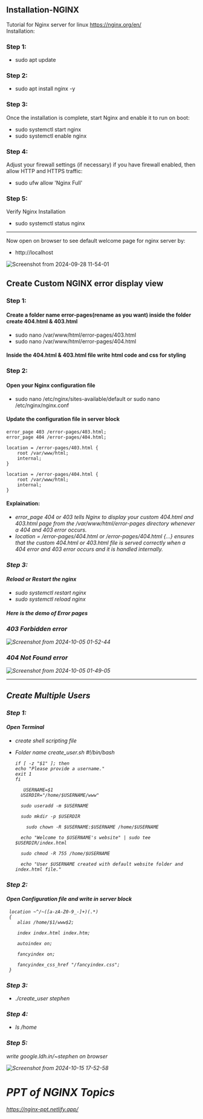 ## Installation-NGINX 
Tutorial for Nginx server for linux https://nginx.org/en/
<br>
Installation:
### Step 1:
* sudo apt update
### Step 2:
* sudo apt install nginx -y
### Step 3:
Once the installation is complete, start Nginx and enable it to run on boot:
<br>
* sudo systemctl start nginx
* sudo systemctl enable nginx
### Step 4:
Adjust your firewall settings (if necessary)
if you have firewall enabled, then allow HTTP and HTTPS traffic:
<br>
* sudo ufw allow 'Nginx Full'
### Step 5:
Verify Nginx Installation
<br>
* sudo systemctl status nginx
**************************************
Now open on browser to see default welcome page for nginx server by:
<br>
* http://localhost

![Screenshot from 2024-09-28 11-54-01](https://github.com/user-attachments/assets/d5102388-1038-4cad-bbe2-41abbe890898)

## Create Custom NGINX error display view

### Step 1:
#### Create a folder name error-pages(rename as you want) inside the folder create 404.html & 403.html
* sudo nano /var/www/html/error-pages/403.html
* sudo nano /var/www/html/error-pages/404.html
#### Inside the 404.html & 403.html file write html code and css for styling

### Step 2:
#### Open your Nginx configuration file
* sudo nano /etc/nginx/sites-available/default or sudo nano /etc/nginx/nginx.conf
#### Update the configuration file in server block

    error_page 403 /error-pages/403.html;
    error_page 404 /error-pages/404.html;

    location = /error-pages/403.html {
        root /var/www/html;
        internal;
    }

    location = /error-pages/404.html {
        root /var/www/html;
        internal;
    }
#### Explaination:
* <i>error_page 404 or 403<i> tells Nginx to display your custom 404.html and 403.html page from the <i>/var/www/html/error-pages<i> directory whenever a 404 and 403 error occurs.
* <i>location = /error-pages/404.html or /error-pages/404.html {...} ensures that the custom 404.html or 403.html file is served correctly when a 404 error and 403 error occurs and it is handled internally.
### Step 3:
#### Reload or Restart the nginx
* sudo systemctl restart nginx
* sudo systemctl reload nginx
#### Here is the demo of Error pages
### 403 Forbidden error
![Screenshot from 2024-10-05 01-52-44](https://github.com/user-attachments/assets/79859f90-d529-4039-a289-091eb75c3f3a)

### 404 Not Found error
![Screenshot from 2024-10-05 01-49-05](https://github.com/user-attachments/assets/b1c7ac16-aa1d-4dac-8e25-94e1620194ea)

************************************************
## Create Multiple Users
### Step 1:
#### Open Terminal
* create shell scripting file
* Folder name create_user.sh
  #!/bin/bash

      if [ -z "$1" ]; then
      echo "Please provide a username."
      exit 1
      fi

         USERNAME=$1
        USERDIR="/home/$USERNAME/www"

        sudo useradd -m $USERNAME

        sudo mkdir -p $USERDIR

          sudo chown -R $USERNAME:$USERNAME /home/$USERNAME

        echo "Welcome to $USERNAME's website" | sudo tee $USERDIR/index.html

        sudo chmod -R 755 /home/$USERNAME

        echo "User $USERNAME created with default website folder and index.html file."
### Step 2:
#### Open Configuration file and write in server block
     location ~^/~([a-zA-Z0-9_-]+)(.*) 
     {
        alias /home/$1/www$2;
        
        index index.html index.htm;
        
        autoindex on;
        
        fancyindex on;  
        
        fancyindex_css_href "/fancyindex.css";    
     }

### Step 3:
* ./create_user stephen

### Step 4:
* ls /home
### Step 5:
write google.ldh.in/~stephen on browser

![Screenshot from 2024-10-15 17-52-58](https://github.com/user-attachments/assets/327afa57-f813-482f-a085-edbd53515d78)

# PPT of NGINX Topics
https://nginx-ppt.netlify.app/

